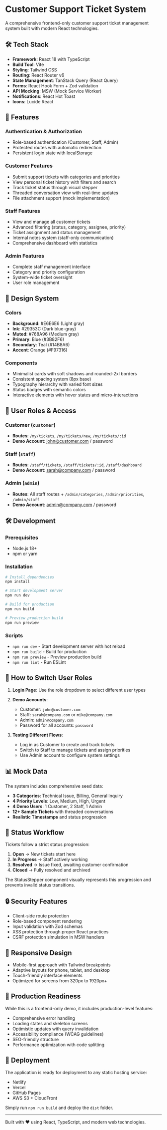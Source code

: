# Customer Support Ticket System

A comprehensive frontend-only customer support ticket management system built with modern React technologies.

## 🛠️ Tech Stack

- **Framework**: React 18 with TypeScript
- **Build Tool**: Vite
- **Styling**: Tailwind CSS
- **Routing**: React Router v6
- **State Management**: TanStack Query (React Query)
- **Forms**: React Hook Form + Zod validation
- **API Mocking**: MSW (Mock Service Worker)
- **Notifications**: React Hot Toast
- **Icons**: Lucide React

## 🚀 Features

### Authentication & Authorization
- Role-based authentication (Customer, Staff, Admin)
- Protected routes with automatic redirection
- Persistent login state with localStorage

### Customer Features
- Submit support tickets with categories and priorities
- View personal ticket history with filters and search
- Track ticket status through visual stepper
- Threaded conversation view with real-time updates
- File attachment support (mock implementation)

### Staff Features
- View and manage all customer tickets
- Advanced filtering (status, category, assignee, priority)
- Ticket assignment and status management
- Internal notes system (staff-only communication)
- Comprehensive dashboard with statistics

### Admin Features
- Complete staff management interface
- Category and priority configuration
- System-wide ticket oversight
- User role management

## 🎨 Design System

### Colors
- **Background**: #E6E6E6 (Light gray)
- **Ink**: #29353C (Dark blue-gray)
- **Muted**: #768A96 (Medium gray)
- **Primary**: Blue (#3B82F6)
- **Secondary**: Teal (#14B8A6)
- **Accent**: Orange (#F97316)

### Components
- Minimalist cards with soft shadows and rounded-2xl borders
- Consistent spacing system (8px base)
- Typography hierarchy with varied font sizes
- Status badges with semantic colors
- Interactive elements with hover states and micro-interactions

## 📱 User Roles & Access

### Customer (`customer`)
- **Routes**: `/my/tickets`, `/my/tickets/new`, `/my/tickets/:id`
- **Demo Account**: john@customer.com / password

### Staff (`staff`)
- **Routes**: `/staff/tickets`, `/staff/tickets/:id`, `/staff/dashboard`
- **Demo Account**: sarah@company.com / password

### Admin (`admin`)
- **Routes**: All staff routes + `/admin/categories`, `/admin/priorities`, `/admin/staff`
- **Demo Account**: admin@company.com / password

## 🛠️ Development

### Prerequisites
- Node.js 18+ 
- npm or yarn

### Installation
```bash
# Install dependencies
npm install

# Start development server
npm run dev

# Build for production
npm run build

# Preview production build
npm run preview
```

### Scripts
- `npm run dev` - Start development server with hot reload
- `npm run build` - Build for production
- `npm run preview` - Preview production build
- `npm run lint` - Run ESLint

## 🔧 How to Switch User Roles

1. **Login Page**: Use the role dropdown to select different user types
2. **Demo Accounts**:
   - Customer: `john@customer.com`
   - Staff: `sarah@company.com` or `mike@company.com`
   - Admin: `admin@company.com`
   - Password for all accounts: `password`

3. **Testing Different Flows**:
   - Log in as Customer to create and track tickets
   - Switch to Staff to manage tickets and assign priorities
   - Use Admin account to configure system settings

## 📊 Mock Data

The system includes comprehensive seed data:
- **3 Categories**: Technical Issue, Billing, General Inquiry
- **4 Priority Levels**: Low, Medium, High, Urgent
- **4 Demo Users**: 1 Customer, 2 Staff, 1 Admin
- **12+ Sample Tickets** with threaded conversations
- **Realistic Timestamps** and status progression

## 🔄 Status Workflow

Tickets follow a strict status progression:
1. **Open** → New tickets start here
2. **In Progress** → Staff actively working
3. **Resolved** → Issue fixed, awaiting customer confirmation
4. **Closed** → Fully resolved and archived

The StatusStepper component visually represents this progression and prevents invalid status transitions.

## 🔒 Security Features

- Client-side route protection
- Role-based component rendering
- Input validation with Zod schemas
- XSS protection through proper React practices
- CSRF protection simulation in MSW handlers

## 📱 Responsive Design

- Mobile-first approach with Tailwind breakpoints
- Adaptive layouts for phone, tablet, and desktop
- Touch-friendly interface elements
- Optimized for screens from 320px to 1920px+

## 🎯 Production Readiness

While this is a frontend-only demo, it includes production-level features:
- Comprehensive error handling
- Loading states and skeleton screens
- Optimistic updates with query invalidation
- Accessibility compliance (WCAG guidelines)
- SEO-friendly structure
- Performance optimization with code splitting

## 🚀 Deployment

The application is ready for deployment to any static hosting service:
- Netlify
- Vercel
- GitHub Pages
- AWS S3 + CloudFront

Simply run `npm run build` and deploy the `dist` folder.

---

Built with ❤️ using React, TypeScript, and modern web technologies.